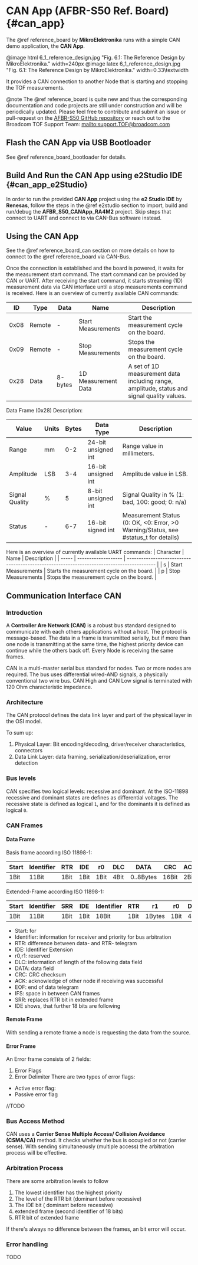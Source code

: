 # CAN App (AFBR-S50 Ref. Board) {#can_app}

The @ref reference_board by **MikroElektronika** runs with a simple CAN demo
application, the **CAN App**.

@image html 6_1_reference_design.jpg "Fig. 6.1: The Reference Design by MikroElektronika." width=240px
@image latex 6_1_reference_design.jpg "Fig. 6.1: The Reference Design by MikroElektronika." width=0.33\textwidth

It provides a CAN connection to another Node that is starting and stopping the
TOF measurements.

@note The @ref reference_board is quite new and thus the corresponding
documentation and code projects are still under construction and will be
periodically updated. Please feel free to contribute and submit an issue or
pull-request on the
[AFBR-S50 GitHub repository](https://github.com/Broadcom/AFBR-S50-API) or reach
out to the Broadcom TOF Support Team: <mailto:support.TOF@broadcom.com>

## Flash the CAN App via USB Bootloader

See @ref reference_board_bootloader for details.

## Build And Run the CAN App using e2Studio IDE {#can_app_e2Studio}

In order to run the provided **CAN App** project using the **e2 Studio IDE** by
**Renesas**, follow the steps in the @ref e2studio section to import, build and
run/debug the **AFBR_S50_CANApp_RA4M2** project. Skip steps that connect to UART
and connect to via CAN-Bus software instead.

## Using the CAN App

See the @ref reference_board_can section on more details on how to connect to
the @ref reference_board via CAN-Bus.

Once the connection is established and the board is powered, it waits for the
measurement start command. The start command can be provided by CAN or UART.  After receiving the start command, it starts
streaming (1D) measurement data via CAN interface until a stop measurements
command is received.
Here is an overview of currently available CAN commands:

| ID   | Type   | Data    | Name                | Description                                                                                |
| ---- | ------ | ------- | ------------------- | ------------------------------------------------------------------------------------------ |
| 0x08 | Remote | -       | Start Measurements  | Start the measurement cycle on the board.                                                  |
| 0x09 | Remote | -       | Stop Measurements   | Stops the measurement cycle on the board.                                                  |
| 0x28 | Data   | 8-bytes | 1D Measurement Data | A set of 1D measurement data including range, amplitude, status and signal quality values. |

Data Frame (0x28) Description:

| Value          | Units | Bytes | Data Type           | Description                                                                          |
| -------------- | ----- | ----- | ------------------- | ------------------------------------------------------------------------------------ |
| Range          | mm    | 0-2   | 24-bit unsigned int | Range value in millimeters.                                                          |
| Amplitude      | LSB   | 3-4   | 16-bit unsigned int | Amplitude value in LSB.                                                              |
| Signal Quality | %     | 5     | 8-bit unsigned int  | Signal Quality in % (1: bad, 100: good; 0: n/a)                                      |
| Status         | -     | 6-7   | 16-bit signed int   | Measurement Status (0: OK, <0: Error, >0 Warning/Status, see #status_t for details) |


Here is an overview of currently available UART commands: 
| Character       | Name                | Description                                                                                |
| ----- | ------------------- | ------------------------------------------------------------------------------------------ |
| s         | Start Measurements | Starts the measurement cycle on the board. |
| p         | Stop Measurements | Stops the measurement cycle on the board. |

## Communication Interface CAN

### Introduction

A **Controller Are Network (CAN)** is a robust bus standard designed to
communicate with each others applications without a host. The protocol is
message-based. The data in a frame is transmitted serially, but if more than one
node is transmitting at the same time, the highest priority device can continue
while the others back off. Every Node is receiving the same frames.

CAN is a multi-master serial bus standard for nodes. Two or more nodes are
required. The bus uses differential wired-AND signals, a physically conventional
two wire bus. CAN High and CAN Low signal is terminated with 120 Ohm
characteristic impedance.

### Architecture

The CAN protocol defines the data link layer and part of the physical layer in
the OSI model.

To sum up:

1. Physical Layer: Bit encoding/decoding, driver/receiver characteristics,
   connectors
2. Data Link Layer: data framing, serialization/deserialization, error detection

### Bus levels

CAN specifies two logical levels: recessive and dominant. At the ISO-11898
recessive and dominant states are defines as differential voltages. The
recessive state is defined as logical `1`, and for the dominants it is defined
as logical `0`.

### CAN Frames

#### Data Frame

Basis frame according ISO 11898-1:

| Start | Identifier | RTR  | IDE  | r0   | DLC  | DATA      | CRC   | ACK  | EOF+IFS |
| ----- | ---------- | ---- | ---- | ---- | ---- | --------- | ----- | ---- | ------- |
| 1Bit  | 11Bit      | 1Bit | 1Bit | 1Bit | 4Bit | 0..8Bytes | 16Bit | 2Bit | 10Bit   |

Extended-Frame according ISO 11898-1:

| Start | Identifier | SRR  | IDE  | Identifier | RTR  | r1     | r0   | DLC  | Data      | CRC   | ACK  | EOF+IFS |
| ----- | ---------- | ---- | ---- | ---------- | ---- | ------ | ---- | ---- | --------- | ----- | ---- | ------- |
| 1Bit  | 11Bit      | 1Bit | 1Bit | 18Bit      | 1Bit | 1Bytes | 1Bit | 4Bit | 0..8Bytes | 16Bit | 2Bit | 10Bit   |

-   Start: for
-   Identifier: information for receiver and priority for bus arbitration
-   RTR: difference between data- and RTR- telegram
-   IDE: Identifier Extension
-   r0,r1: reserved
-   DLC: information of length of the following data field
-   DATA: data field
-   CRC: CRC checksum
-   ACK: acknowledge of other node if receiving was successful
-   EOF: end of data telegram
-   IFS: space in between CAN frames
-   SRR: replaces RTR bit in extended frame
-   IDE shows, that further 18 bits are following

#### Remote Frame

With sending a remote frame a node is requesting the data from the source.

#### Error Frame

An Error frame consists of 2 fields:

1. Error Flags
2. Error Delimiter There are two types of error flags:

-   Active error flag:
-   Passive error flag

//TODO

### Bus Access Method

CAN uses a **Carrier Sense Multiple Access/ Collision Avoidance (CSMA/CA)**
method. It checks whether the bus is occupied or not (carrier sense). With
sending simultaneously (multiple access) the arbitration process will be
effective.

### Arbitration Process

There are some arbitration levels to follow

1.  The lowest identifier has the highest priority
2.  The level of the RTR bit (dominant before recessive)
3.  The IDE bit ( dominant before recessive)
4.  extended frame (second identifier of 18 bits)
5.  RTR bit of extended frame

If there's always no difference between the frames, an bit error will occur.

### Error handling

TODO
